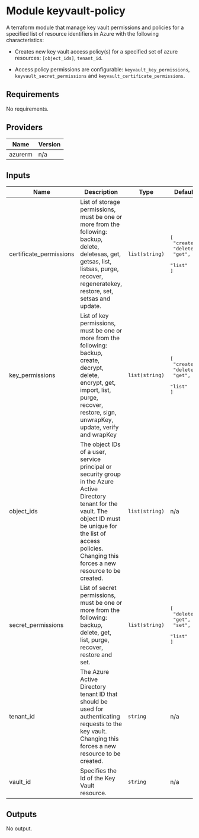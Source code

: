 # Module keyvault-policy

A terraform module that manage key vault permissions and policies for a specified list of resource identifiers in Azure with the following characteristics:

- Creates new key vault access policy(s) for a specified set of azure resources: `[object_ids]`, `tenant_id`.

- Access policy permissions are configurable: `keyvault_key_permissions`, `keyvault_secret_permissions` and `keyvault_certificate_permissions`.


<!--- BEGIN_TF_DOCS --->
## Requirements

No requirements.

## Providers

| Name | Version |
|------|---------|
| azurerm | n/a |

## Inputs

| Name | Description | Type | Default | Required |
|------|-------------|------|---------|:--------:|
| certificate\_permissions | List of storage permissions, must be one or more from the following: backup, delete, deletesas, get, getsas, list, listsas, purge, recover, regeneratekey, restore, set, setsas and update. | `list(string)` | <pre>[<br>  "create",<br>  "delete",<br>  "get",<br>  "list"<br>]</pre> | no |
| key\_permissions | List of key permissions, must be one or more from the following: backup, create, decrypt, delete, encrypt, get, import, list, purge, recover, restore, sign, unwrapKey, update, verify and wrapKey | `list(string)` | <pre>[<br>  "create",<br>  "delete",<br>  "get",<br>  "list"<br>]</pre> | no |
| object\_ids | The object IDs of a user, service principal or security group in the Azure Active Directory tenant for the vault. The object ID must be unique for the list of access policies. Changing this forces a new resource to be created. | `list(string)` | n/a | yes |
| secret\_permissions | List of secret permissions, must be one or more from the following: backup, delete, get, list, purge, recover, restore and set. | `list(string)` | <pre>[<br>  "delete",<br>  "get",<br>  "set",<br>  "list"<br>]</pre> | no |
| tenant\_id | The Azure Active Directory tenant ID that should be used for authenticating requests to the key vault. Changing this forces a new resource to be created. | `string` | n/a | yes |
| vault\_id | Specifies the Id of the Key Vault resource. | `string` | n/a | yes |

## Outputs

No output.

<!--- END_TF_DOCS --->
